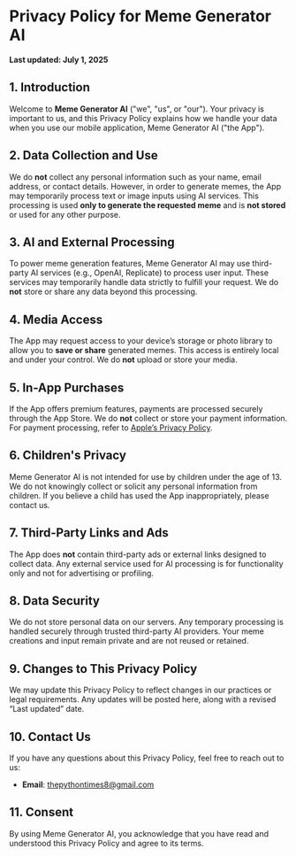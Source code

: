 # Privacy Policy for Meme Generator AI

**Last updated: July 1, 2025**

## 1. Introduction

Welcome to **Meme Generator AI** ("we", "us", or "our"). Your privacy is important to us, and this Privacy Policy explains how we handle your data when you use our mobile application, Meme Generator AI ("the App").

## 2. Data Collection and Use

We do **not** collect any personal information such as your name, email address, or contact details. However, in order to generate memes, the App may temporarily process text or image inputs using AI services. This processing is used **only to generate the requested meme** and is **not stored** or used for any other purpose.

## 3. AI and External Processing

To power meme generation features, Meme Generator AI may use third-party AI services (e.g., OpenAI, Replicate) to process user input. These services may temporarily handle data strictly to fulfill your request. We do **not** store or share any data beyond this processing.

## 4. Media Access

The App may request access to your device’s storage or photo library to allow you to **save or share** generated memes. This access is entirely local and under your control. We do **not** upload or store your media.

## 5. In-App Purchases

If the App offers premium features, payments are processed securely through the App Store. We do **not** collect or store your payment information. For payment processing, refer to [Apple’s Privacy Policy](https://www.apple.com/legal/privacy/).

## 6. Children's Privacy

Meme Generator AI is not intended for use by children under the age of 13. We do not knowingly collect or solicit any personal information from children. If you believe a child has used the App inappropriately, please contact us.

## 7. Third-Party Links and Ads

The App does **not** contain third-party ads or external links designed to collect data. Any external service used for AI processing is for functionality only and not for advertising or profiling.

## 8. Data Security

We do not store personal data on our servers. Any temporary processing is handled securely through trusted third-party AI providers. Your meme creations and input remain private and are not reused or retained.

## 9. Changes to This Privacy Policy

We may update this Privacy Policy to reflect changes in our practices or legal requirements. Any updates will be posted here, along with a revised “Last updated” date.

## 10. Contact Us

If you have any questions about this Privacy Policy, feel free to reach out to us:

- **Email**: thepythontimes8@gmail.com

## 11. Consent

By using Meme Generator AI, you acknowledge that you have read and understood this Privacy Policy and agree to its terms.
